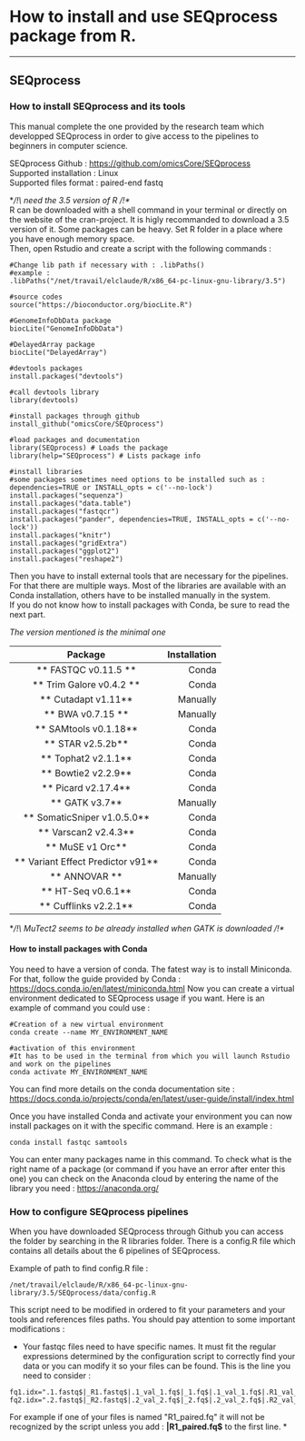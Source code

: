 # How to install and use SEQprocess package from R.
-----------------

## SEQprocess
### How to install SEQprocess and its tools

This manual complete the one provided by the research team which developped SEQprocess in order to give access to the pipelines to beginners in computer science.

SEQprocess Github : https://github.com/omicsCore/SEQprocess  
Supported installation : Linux  
Supported files format : paired-end fastq  

**/!\ need the 3.5 version of R /!\**  
R can be downloaded with a shell command in your terminal or directly on the website of the cran-project. It is higly recommanded to download a 3.5 version of it.
Some packages can be heavy. Set R folder in a place where you have enough memory space.  
Then, open Rstudio and create a script with the following commands :
  ```
  #Change lib path if necessary with : .libPaths()
  #example :
  .libPaths("/net/travail/elclaude/R/x86_64-pc-linux-gnu-library/3.5")

  #source codes
  source("https://bioconductor.org/biocLite.R")

  #GenomeInfoDbData package
  biocLite("GenomeInfoDbData")

  #DelayedArray package
  biocLite("DelayedArray")

  #devtools packages
  install.packages("devtools")

  #call devtools library
  library(devtools)

  #install packages through github
  install_github("omicsCore/SEQprocess")

  #load packages and documentation
  library(SEQprocess) # Loads the package
  library(help="SEQprocess") # Lists package info

  #install libraries
  #some packages sometimes need options to be installed such as : dependencies=TRUE or INSTALL_opts = c('--no-lock')
  install.packages("sequenza")
  install.packages("data.table")
  install.packages("fastqcr")
  install.packages("pander", dependencies=TRUE, INSTALL_opts = c('--no-lock'))
  install.packages("knitr")
  install.packages("gridExtra")
  install.packages("ggplot2")
  install.packages("reshape2")
  ```
Then you have to install external tools that are necessary for the pipelines. For that there are multiple ways. Most of the libraries are available with an Conda installation, others have to be installed manually in the system.  
If you do not know how to install packages with Conda, be sure to read the next part.

*The version mentioned is the minimal one*

Package | Installation
:-: | -:
 ** FASTQC v0.11.5 ** | Conda
 ** Trim Galore v0.4.2 ** | Conda
 ** Cutadapt v1.11** | Manually
 ** BWA v0.7.15 ** | Manually
 ** SAMtools v0.1.18** | Conda
 ** STAR v2.5.2b** | Conda
 ** Tophat2 v2.1.1** | Conda
 ** Bowtie2 v2.2.9** | Conda
 ** Picard v2.17.4** | Conda
 ** GATK v3.7** | Manually
 ** SomaticSniper v1.0.5.0** | Conda
 ** Varscan2 v2.4.3** | Conda
 ** MuSE v1 Orc** | Conda
 ** Variant Effect Predictor v91** | Conda
 ** ANNOVAR ** | Manually
 ** HT-Seq v0.6.1** | Conda
 ** Cufflinks v2.2.1** | Conda

**/!\ MuTect2 seems to be already installed when GATK is downloaded /!\**

#### How to install packages with Conda

You need to have a version of conda. The fatest way is to install Miniconda. For that, follow the guide provided by Conda : https://docs.conda.io/en/latest/miniconda.html
Now you can create a virtual environment dedicated to SEQprocess usage if you want. Here is an example of command you could use :

  ```
  #Creation of a new virtual environment
  conda create --name MY_ENVIRONMENT_NAME

  #activation of this environment
  #It has to be used in the terminal from which you will launch Rstudio and work on the pipelines
  conda activate MY_ENVIRONMENT_NAME
  ```
You can find more details on the conda documentation site : https://docs.conda.io/projects/conda/en/latest/user-guide/install/index.html

Once you have installed Conda and activate your environment you can now install packages on it with the specific command. Here is an example :

  ```
  conda install fastqc samtools
  ```
You can enter many packages name in this command. To check what is the right name of a package (or command if you have an error after enter this one) you can check on the Anaconda cloud by entering the name of the library you need : https://anaconda.org/  

### How to configure SEQprocess pipelines

When you have downloaded SEQprocess through Github you can access the folder by searching in the R libraries folder. There is a config.R file which contains all details about the 6 pipelines of SEQprocess.

Example of path to find config.R file :
  ```
  /net/travail/elclaude/R/x86_64-pc-linux-gnu-library/3.5/SEQprocess/data/config.R
  ```

This script need to be modified in ordered to fit your parameters and your tools and references files paths.
You should pay attention to some important modifications :
* Your fastqc files need to have specific names. It must fit the regular expressions determined by the configuration script to correctly find your data or you can modify it so your files can be found. This is the line you need to consider :
```
fq1.idx=".1.fastq$|_R1.fastq$|.1_val_1.fq$|_1.fq$|.1_val_1.fq$|.R1_val_1.fq$"
fq2.idx=".2.fastq$|_R2.fastq$|.2_val_2.fq$|_2.fq$|.2_val_2.fq$|.R2_val_2.fq$"
```
For example if one of your files is named "R1_paired.fq" it will not be recognized by the script unless you add : **|R1_paired.fq$** to the first line.
*
